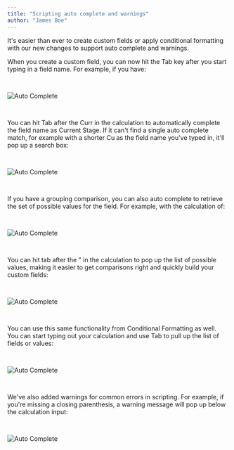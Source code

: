```yaml
---
title: "Scripting auto complete and warnings"
author: "James Boe"
---
```


It's easier than ever to create custom fields or apply conditional formatting with our new changes to support auto complete and warnings.<!--more-->

When you create a custom field, you can now hit the Tab key after you start typing in a field name. For example, if you have:

<img style="max-width:600px;margin-top:30px;margin-bottom:30px" src="https://blog.easy-insight.com/images/auto_complete_field_start.png" alt="Auto Complete" class="img img-responsive"/>

You can hit Tab after the Curr in the calculation to automatically complete the field name as Current Stage. If it can't find a single auto complete match, for example with a shorter Cu as the field name you've typed in, it'll pop up a search box:

<img style="max-width:600px;margin-top:30px;margin-bottom:30px" src="https://blog.easy-insight.com/images/auto_complete_field.png" alt="Auto Complete" class="img img-responsive"/>

If you have a grouping comparison, you can also auto complete to retrieve the set of possible values for the field. For example, with the calculation of:

<img style="max-width:600px;margin-top:30px;margin-bottom:30px" src="https://blog.easy-insight.com/images/auto_complete_value_start.png" alt="Auto Complete" class="img img-responsive"/>

You can hit tab after the " in the calculation to pop up the list of possible values, making it easier to get comparisons right and quickly build your custom fields:

<img style="max-width:600px;margin-top:30px;margin-bottom:30px" src="https://blog.easy-insight.com/images/auto_complete_value.png" alt="Auto Complete" class="img img-responsive"/>

You can use this same functionality from Conditional Formatting as well. You can start typing out your calculation and use Tab to pull up the list of fields or values:

<img style="max-width:600px;margin-top:30px;margin-bottom:30px" src="https://blog.easy-insight.com/images/auto_complete_conditional_format.png" alt="Auto Complete" class="img img-responsive"/>

We've also added warnings for common errors in scripting. For example, if you're missing a closing parenthesis, a warning message will pop up below the calculation input:

<img style="max-width:600px;margin-top:30px;margin-bottom:30px" src="https://blog.easy-insight.com/images/auto_complete_warning.png" alt="Auto Complete" class="img img-responsive"/>

